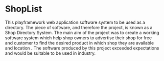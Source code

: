 ShopList
========
This  playframework web application software system to be used as a directory. The piece of software, and therefore the project, is known as a Shop Directory System. The main aim of the project was to create a working software system which help shop owners to advertise their shop  for free and customer to find the desired  product in which shop they are available and location . The software produced by this project exceeded expectations and would be suitable to be used in industry.
